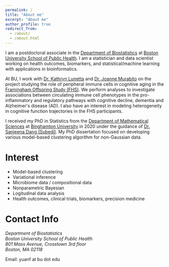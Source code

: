 ```yaml
---
permalink: /
title: "About me"
excerpt: "About me"
author_profile: true
redirect_from: 
  - /about/
  - /about.html
---
```


I am a postdoctoral associate in the [Department of Biostatistics](https://www.bu.edu/sph/about/departments/biostatistics/) at [Boston University School of Public Health](https://www.bu.edu/sph/). I am a statistician and data scientist working on health outcomes, biomarkers, and statistical/machine learning with applications in bioinformatics. 

At BU, I work with [Dr. Kathryn Lunetta](https://www.bu.edu/sph/profile/kathryn-lunetta/) and [Dr. Joanne Murabito](https://www.bumc.bu.edu/busm/profile/joanne-murabito/) on the project studying the role of peripheral immune cells in cognitive aging in the [Framingham Offspring Study (FHS)](https://framinghamheartstudy.org/). We perform analyses to investigate associations between circulating immune cell phenotypes in the pro-inflammatory and regulatory pathways with cognitive decline, dementia and Alzheimer's disease (AD). I also have an interest in modeling heterogeneity in cognitive function trajectories in the FHS participants.

I received my PhD in Statistics from the [Department of Mathematical Sciences](https://www2.math.binghamton.edu/p) at [Binghamton University](https://www.binghamton.edu/) in 2020 under the guidance of [Dr. Sanjeena Dang (Subedi)](https://sites.google.com/view/sanjeena/home?authuser=0). My PhD dissertation focused on developing various model-based clustering algorithm for non-Gaussian data.


# Interest

* Model-based clustering
* Variational inference
* Microbiome data / compositional data
* Nonparametric Bayesian
* Logitudinal data analysis
* Health outcomes, clinical trials, biomarkers, precision medicine


# Contact Info

<address>
  Department of Biostatistics<br /> Boston University School of Public Health<br /> 801 Mass Avenue, Crosstown 3rd floor<br /> Boston, MA 02118
</address>

Email: yuanf at bu dot edu
